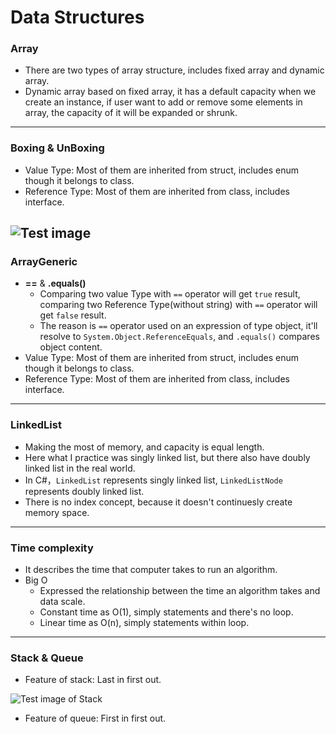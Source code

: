 # Data Structures
### Array
* There are two types of array structure, includes fixed array and dynamic array.
* Dynamic array based on fixed array, it has a default capacity when we create an instance, if user want to add or remove some elements in array, the capacity of it will be
expanded or shrunk.
---
### Boxing & UnBoxing
* Value Type: Most of them are inherited from struct, includes enum though it belongs to class.
* Reference Type: Most of them are inherited from class, includes interface.

![Test image](https://i.ibb.co/jwwR72F/test.png "Test image")
---
### ArrayGeneric
* **==** & **.equals()**
  * Comparing two value Type with `==` operator will get `true` result, comparing two Reference Type(without string) with `==` operator will get `false` result.
  * The reason is `==` operator used on an expression of type object, it'll resolve to `System.Object.ReferenceEquals`, and `.equals()` compares object content.
* Value Type: Most of them are inherited from struct, includes enum though it belongs to class.
* Reference Type: Most of them are inherited from class, includes interface.
---
### LinkedList
* Making the most of memory, and capacity is equal length.
* Here what I practice was singly linked list, but there also have doubly linked list in the real world.
* In C#，`LinkedList` represents singly linked list,  `LinkedListNode` represents doubly linked list.
* There is no index concept, because it doesn't continuesly create memory space.
---
### Time complexity
* It describes the time that computer takes to run an algorithm.
* Big O
  * Expressed the relationship between the time an algorithm takes and data scale.
  * Constant time as O(1), simply statements and there's no loop.
  * Linear time as O(n), simply statements within loop.
---
### Stack & Queue
* Feature of stack: Last in first out.

![Test image of Stack](https://i.ibb.co/7bKhz1r/test.png")

* Feature of queue: First in first out. 
